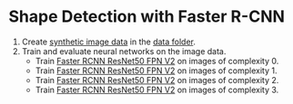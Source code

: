 # Shape Detection with Faster R-CNN

1. Create [synthetic image data](./data.ipynb) in the [data folder](./data).
2. Train and evaluate neural networks on the image data.
    - Train [Faster RCNN ResNet50 FPN V2](./faster_rcnn_training-0.ipynb) on images of complexity 0.
    - Train [Faster RCNN ResNet50 FPN V2](./faster_rcnn_training-1.ipynb) on images of complexity 1.
    - Train [Faster RCNN ResNet50 FPN V2](./faster_rcnn_training-2.ipynb) on images of complexity 2.
    - Train [Faster RCNN ResNet50 FPN V2](./faster_rcnn_training-3.ipynb) on images of complexity 3.
